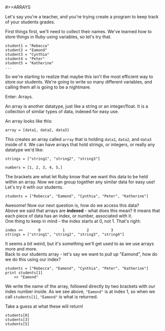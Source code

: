#>>ARRAYS

Let's say you're a teacher, and you're trying create a program to keep track of your students grades.		

First things first, we'll need to collect their names. We've learned how to store things in Ruby using variables, so let's try that.

	student1 = "Rebecca"
	student2 = "Eamond"
	student3 = "Cynthia"
	student4 = "Peter"
	student5 = "Katherine"
	...

So we're starting to realize that maybe this isn't the most efficient way to store our students. We're going to write so many different variables, and calling them all is going to be a nightmare.		

Enter: Arrays.		

An array is another datatype, just like a string or an integer/float. It is a collection of similar types of data, indexed for easy use.		

An array looks like this:

	array = [data1, data2, data3]

This creates an array called `array` that is holding `data1`, `data2`, and `data3` inside of it. We can have arrays that hold strings, or integers, or really any datatype we'd like:

	strings = ["string1", "string2", "string3"]
	
	numbers = [1, 2, 3, 4, 5,]
	
	
The brackets are what let Ruby know that we want this data to be held within an array. Now we can group together any similar data for easy use! Let's try it with our students.

	students = ["Rebecca", "Eamond", "Cynthia", "Peter", "Katherine"]

Awesome! Now our next question is, how do we access this data? 		
Above we said that arrays are **indexed** - what does this mean? It means that each piece of data has an index, or number, associated with it.		
One thing to keep in mind - the index starts at 0, not 1. That's right:

	index >>	   0          1          2          3
	strings = ["string1", "string2", "string3", "string4"]

It seems a bit weird, but it's something we'll get used to as we use arrays more and more. 		
Back to our students array - let's say we want to pull up "Eamond", how do we do this using our index?

	students = ["Rebecca", "Eamond", "Cynthia", "Peter", "Katherine"]
	print students[1]
		>> "Eamond"
We write the name of the array, followed directly by two brackets with our index number inside. As we see above, `"Eamond"` is at index 1, so when we call `students[1]`, `"Eamond"` is what is returned.

Take a guess at what these will return!

	students[0]
	students[3]
	students[5]


